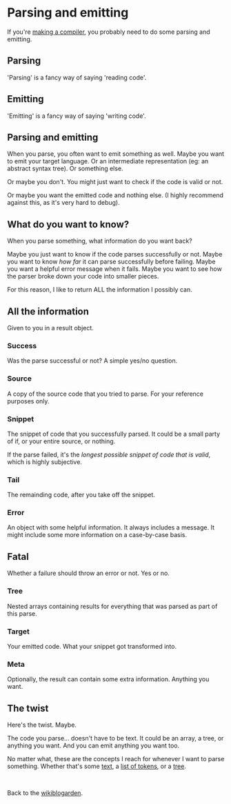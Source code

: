 # Parsing and emitting

If you're [making a compiler](/wikiblogarden/better-computing/compiling/how-to/), you probably need to do some parsing and emitting.

## Parsing

'Parsing' is a fancy way of saying 'reading code'.

## Emitting

'Emitting' is a fancy way of saying 'writing code'.

## Parsing and emitting

When you parse, you often want to emit something as well. Maybe you want to emit your target language. Or an intermediate representation (eg: an abstract syntax tree). Or something else.

Or maybe you don't. You might just want to check if the code is valid or not.

Or maybe you want the emitted code and nothing else. (I highly recommend against this, as it's very hard to debug).

## What do you want to know?

When you parse something, what information do you want back?

Maybe you just want to know if the code parses successfully or not. Maybe you want to know *how far* it can parse successfully before failing. Maybe you want a helpful error message when it fails. Maybe you want to see how the parser broke down your code into smaller pieces.

For this reason, I like to return ALL the information I possibly can.

## All the information

Given to you in a result object.

### Success

Was the parse successful or not? A simple yes/no question.

### Source

A copy of the source code that you tried to parse. For your reference purposes only.

### Snippet

The snippet of code that you successfully parsed. It could be a small party of if, or your entire source, or nothing.

If the parse failed, it's the *longest possible snippet of code that is valid*, which is highly subjective.

### Tail

The remainding code, after you take off the snippet.

### Error

An object with some helpful information. It always includes a message. It might include some more information on a case-by-case basis.

## Fatal

Whether a failure should throw an error or not. Yes or no.

### Tree

Nested arrays containing results for everything that was parsed as part of this parse.

### Target

Your emitted code. What your snippet got transformed into.

### Meta

Optionally, the result can contain some extra information. Anything you want.

## The twist

Here's the twist. Maybe.

The code you parse... doesn't have to be text. It could be an array, a tree, or anything you want. And you can emit anything you want too.

No matter what, these are the concepts I reach for whenever I want to parse something. Whether that's some [text](/wikiblogarden/better-computing/compiling/parsing/emitting/text), a [list of tokens](/wikiblogarden/better-computing/compiling/parsing/emitting/tokens), or a [tree](/wikiblogarden/better-computing/compiling/parsing/emitting/tree).

<br>

Back to the [wikiblogarden](/wikiblogarden).
